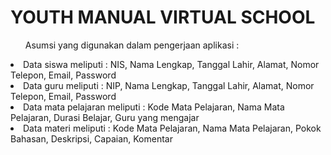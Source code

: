 <h1>YOUTH MANUAL VIRTUAL SCHOOL</h1>

<ul>Asumsi yang digunakan dalam pengerjaan aplikasi :</ul>
<li>Data siswa meliputi : NIS, Nama Lengkap, Tanggal Lahir, Alamat, Nomor Telepon, Email, Password</li>
<li>Data guru meliputi : NIP, Nama Lengkap, Tanggal Lahir, Alamat, Nomor Telepon, Email, Password</li>
<li>Data mata pelajaran meliputi : Kode Mata Pelajaran, Nama Mata Pelajaran, Durasi Belajar, Guru yang mengajar</li>
<li>Data materi meliputi : Kode Mata Pelajaran, Nama Mata Pelajaran, Pokok Bahasan, Deskripsi, Capaian, Komentar</li>
